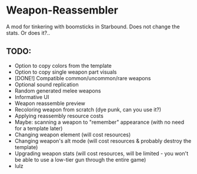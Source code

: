# Weapon-Reassembler
A mod for tinkering with boomsticks in Starbound. Does not change the stats. Or does it?..

## TODO:

- Option to copy colors from the template
- Option to copy single weapon part visuals
- [DONE!] Compatible common/uncommon/rare weapons
- Optional sound replication
- Random generated melee weapons
- Informative UI
- Weapon reassemble preview
- Recoloring weapon from scratch (dye punk, can you use it?)
- Applying reassembly resource costs
- Maybe: scanning a weapon to "remember" appearance (with no need for a template later)
- Changing weapon element (will cost resources)
- Changing weapon's alt mode (will cost resources & probably destroy the template)
- Upgrading weapon stats (will cost resources, will be limited - you won't be able to use a low-tier gun through the entire game)
- lulz
